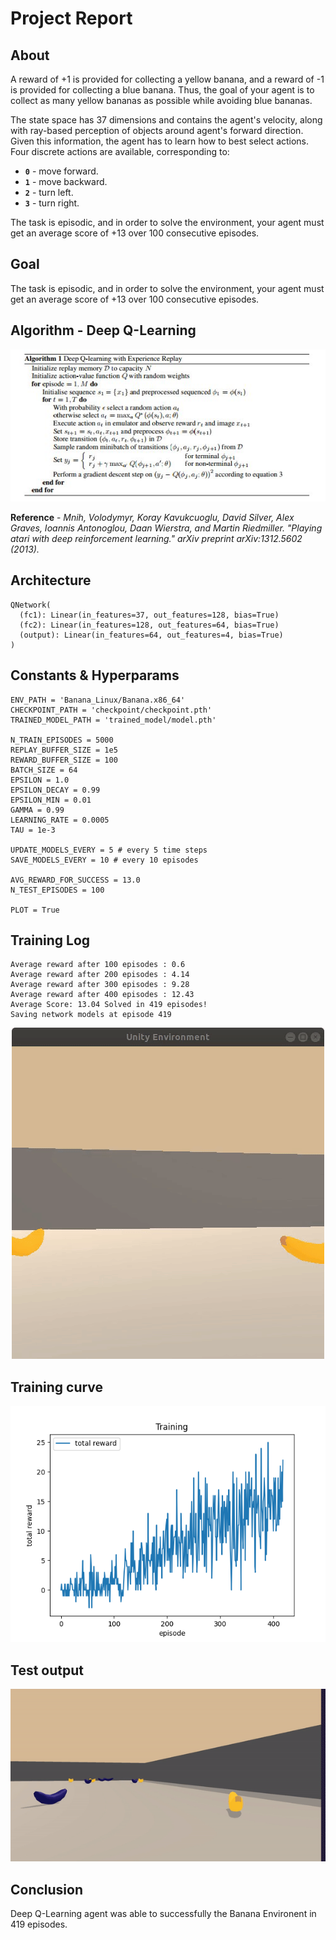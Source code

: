 # Project Report

## About
A reward of +1 is provided for collecting a yellow banana, and a reward of -1 is provided for collecting a blue banana.  Thus, the goal of your agent is to collect as many yellow bananas as possible while avoiding blue bananas.  

The state space has 37 dimensions and contains the agent's velocity, along with ray-based perception of objects around agent's forward direction.  Given this information, the agent has to learn how to best select actions.  Four discrete actions are available, corresponding to:
- **`0`** - move forward.
- **`1`** - move backward.
- **`2`** - turn left.
- **`3`** - turn right.

The task is episodic, and in order to solve the environment, your agent must get an average score of +13 over 100 consecutive episodes.

## Goal
The task is episodic, and in order to solve the environment, your agent must get an average score of +13 over 100 consecutive episodes.

## Algorithm - Deep Q-Learning
<p align= "center">
  <img src="images/dqn_algo.jpg">
</p>

**Reference** - *Mnih, Volodymyr, Koray Kavukcuoglu, David Silver, Alex Graves, Ioannis Antonoglou, Daan Wierstra, and Martin Riedmiller. "Playing atari with deep reinforcement learning." arXiv preprint arXiv:1312.5602 (2013).*

## Architecture
```
QNetwork(
  (fc1): Linear(in_features=37, out_features=128, bias=True)
  (fc2): Linear(in_features=128, out_features=64, bias=True)
  (output): Linear(in_features=64, out_features=4, bias=True)
)
```
## Constants & Hyperparams
```
ENV_PATH = 'Banana_Linux/Banana.x86_64'
CHECKPOINT_PATH = 'checkpoint/checkpoint.pth'
TRAINED_MODEL_PATH = 'trained_model/model.pth'

N_TRAIN_EPISODES = 5000
REPLAY_BUFFER_SIZE = 1e5
REWARD_BUFFER_SIZE = 100
BATCH_SIZE = 64
EPSILON = 1.0
EPSILON_DECAY = 0.99
EPSILON_MIN = 0.01
GAMMA = 0.99
LEARNING_RATE = 0.0005
TAU = 1e-3

UPDATE_MODELS_EVERY = 5 # every 5 time steps
SAVE_MODELS_EVERY = 10 # every 10 episodes

AVG_REWARD_FOR_SUCCESS = 13.0
N_TEST_EPISODES = 100

PLOT = True
```
## Training Log
```
Average reward after 100 episodes : 0.6 
Average reward after 200 episodes : 4.14 
Average reward after 300 episodes : 9.28 
Average reward after 400 episodes : 12.43 
Average Score: 13.04 Solved in 419 episodes!
Saving network models at episode 419
```
<p align= "center">
  <img src="images/training_visual.gif/">
</p>

## Training curve
<p align= "center">
  <img src="images/training.png">
</p>


## Test output
<p align= "center">
  <img src="images/testing_visual.gif">
</p>

## Conclusion
Deep Q-Learning agent was able to successfully the Banana Environent in 419 episodes.

